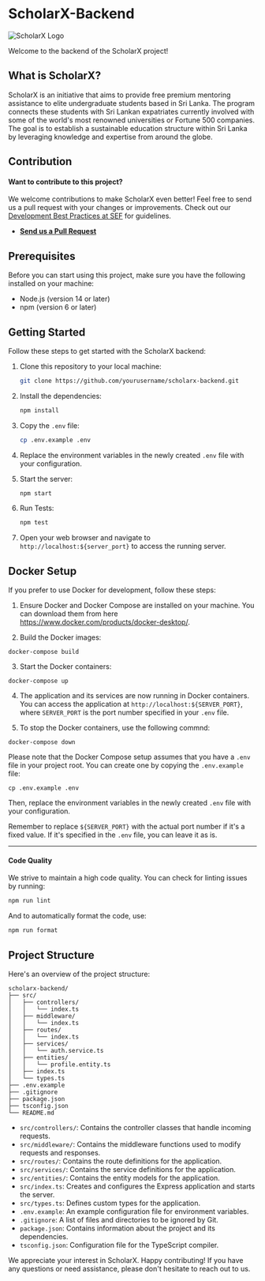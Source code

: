 # ScholarX-Backend

![ScholarX Logo](https://sefglobal.org/assets/img/brand/scholarx.png)

Welcome to the backend of the ScholarX project!

## What is ScholarX?

ScholarX is an initiative that aims to provide free premium mentoring assistance to elite undergraduate students based in Sri Lanka. The program connects these students with Sri Lankan expatriates currently involved with some of the world's most renowned universities or Fortune 500 companies. The goal is to establish a sustainable education structure within Sri Lanka by leveraging knowledge and expertise from around the globe.

## Contribution

#### Want to contribute to this project?

We welcome contributions to make ScholarX even better! Feel free to send us a pull request with your changes or improvements. Check out our [Development Best Practices at SEF](https://handbook.sefglobal.org/engineering-team/team#development-best-practices) for guidelines.

- [**Send us a Pull Request**](https://github.com/sef-global/scholarx-backend/issues)

## Prerequisites

Before you can start using this project, make sure you have the following installed on your machine:

- Node.js (version 14 or later)
- npm (version 6 or later)

## Getting Started

Follow these steps to get started with the ScholarX backend:

1. Clone this repository to your local machine:

   ```bash
   git clone https://github.com/yourusername/scholarx-backend.git
   ```

2. Install the dependencies:

   ```bash
   npm install
   ```

3. Copy the `.env` file:

   ```bash
   cp .env.example .env
   ```

4. Replace the environment variables in the newly created `.env` file with your configuration.

5. Start the server:

   ```bash
   npm start
   ```

6. Run Tests:

   ```bash
   npm test
   ```

7. Open your web browser and navigate to `http://localhost:${server_port}` to access the running server.

## Docker Setup

If you prefer to use Docker for development, follow these steps:

1. Ensure Docker and Docker Compose are installed on your machine. You can download them from here https://www.docker.com/products/docker-desktop/.

2. Build the Docker images:

```docker-compose build```

3. Start the Docker containers:

```docker-compose up```

4. The application and its services are now running in Docker containers. You can access the application at ```http://localhost:${SERVER_PORT}```, where ```SERVER_PORT``` is the port number specified in your ```.env``` file.

5. To stop the Docker containers, use the following commnd:

```docker-compose down```

Please note that the Docker Compose setup assumes that you have a ```.env``` file in your project root. You can create one by copying the ```.env.example``` file:

```cp .env.example .env```

Then, replace the environment variables in the newly created ```.env``` file with your configuration.


Remember to replace ```${SERVER_PORT}``` with the actual port number if it's a fixed value. If it's specified in the ```.env``` file, you can leave it as is.

---

#### Code Quality

We strive to maintain a high code quality. You can check for linting issues by running:

```bash
npm run lint
```

And to automatically format the code, use:

```bash
npm run format
```

## Project Structure

Here's an overview of the project structure:

```
scholarx-backend/
├── src/
│   ├── controllers/
│   │   └── index.ts
│   ├── middleware/
│   │   └── index.ts
│   ├── routes/
│   │   └── index.ts
│   ├── services/
│   │   └── auth.service.ts
│   ├── entities/
│   │   └── profile.entity.ts
│   ├── index.ts
│   └── types.ts
├── .env.example
├── .gitignore
├── package.json
├── tsconfig.json
└── README.md
```

- `src/controllers/`: Contains the controller classes that handle incoming requests.
- `src/middleware/`: Contains the middleware functions used to modify requests and responses.
- `src/routes/`: Contains the route definitions for the application.
- `src/services/`: Contains the service definitions for the application.
- `src/entities/`: Contains the entity models for the application.
- `src/index.ts`: Creates and configures the Express application and starts the server.
- `src/types.ts`: Defines custom types for the application.
- `.env.example`: An example configuration file for environment variables.
- `.gitignore`: A list of files and directories to be ignored by Git.
- `package.json`: Contains information about the project and its dependencies.
- `tsconfig.json`: Configuration file for the TypeScript compiler.

We appreciate your interest in ScholarX. Happy contributing! If you have any questions or need assistance, please don't hesitate to reach out to us.